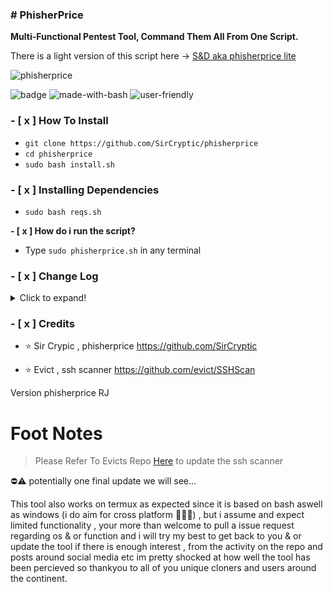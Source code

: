 ### # PhisherPrice
**Multi-Functional Pentest Tool, Command Them All From One Script.**


There is a light version of this script here -> [S&D aka phisherprice lite ](https://github.com/SirCryptic/snd)

![phisherprice](https://user-images.githubusercontent.com/48811414/86302115-ad7e1f80-bbff-11ea-8da0-d3f7a6746eb2.gif)


![badge](https://user-images.githubusercontent.com/48811414/86191653-8233fb80-bb3f-11ea-8b2c-5e8737da4464.png) ![made-with-bash](https://user-images.githubusercontent.com/48811414/86414182-29896d80-bcbb-11ea-9b0b-de6b57eb583d.png) ![user-friendly](https://user-images.githubusercontent.com/48811414/86414184-2a220400-bcbb-11ea-89a8-89890f2e3775.png)

### **- [ x ] How To Install**

- `git clone https://github.com/SirCryptic/phisherprice`
- `cd phisherprice`
-  `sudo bash install.sh`

### **- [ x ] Installing Dependencies**
- `sudo bash reqs.sh`

**- [ x ] How do i run the script?**

-  Type `sudo phisherprice.sh` in any terminal

### - [ x ] Change Log
<details>
  <summary>Click to expand!</summary>

- 10/02/2023
- Fixed the following:
- phone number lookup (Feel free To add your own api key instead)
- Wi-Fi Honeypot Cracker + Update ✌️
- Also removed duplicate code 🤦

- NOTE: next update will more than likely include a gui overhaul while some features will be either removed or replaced
 
- 21/04/2022

- removed stealth ping ( required a key )
- removed needing a word before option
- removed website

- 06/06/20~23:00

- Added metasploit Nmap vuln script // all tests
- Added Linux Data Dump
- Added Sub Menu For Scanners In Auto Exploits Menu
- Added wifi honeypot cracker
- Added WP Auto Brute


30/06/20~@23:40

- Changed Phone API 
- Added Some Dependencies into installer // Majority Of Them Just A Few Left
-  Also Added Banner For Option Picker Enjoy 😎

- SUB MENU DEDICATED TO HYDRA || SUN/24/MAY/2020
-  Complete Overhaul / re-write
-  added tons more features too many to list

[WIKI](https://github.com/NULL-Security-Team/phisherprice/wiki)

- 2021/4/12
- Updated The Credits
  
</details>
  

### - [ x ] Credits

- ⭐ Sir Crypic , phisherprice
https://github.com/SirCryptic

- ⭐ Evict , ssh scanner
https://github.com/evict/SSHScan


Version phisherprice RJ<tagname>
  
 # Foot Notes
> Please Refer To Evicts Repo [Here](https://github.com/evict/SSHScan) to update the ssh scanner

⛔⚠️ potentially one final update we will see...
  
This tool also works on termux as expected since it is based on bash aswell as windows (i do aim for cross platform 🙋‍♂️✅) , but i assume and expect limited functionality , your more than welcome to pull a issue request regarding os & or function and i will try my best to get back to you & or update the tool if there is enough interest , from the activity on the repo and posts around social media etc im pretty shocked at how well the tool has been percieved so thankyou to all of you unique cloners and users around the continent.
